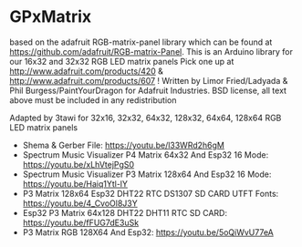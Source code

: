 
# GPxMatrix
based on the adafruit RGB-matrix-panel library which can be found at https://github.com/adafruit/RGB-matrix-Panel.
This is an Arduino library for our 16x32 and 32x32 RGB LED matrix panels
Pick one up at http://www.adafruit.com/products/420 & http://www.adafruit.com/products/607 !
Written by Limor Fried/Ladyada & Phil Burgess/PaintYourDragon for Adafruit Industries. 
BSD license, all text above must be included in any redistribution

Adapted by 3tawi for 32x16, 32x32, 64x32, 128x32, 64x64, 128x64 RGB LED matrix panels
- Shema & Gerber File: https://youtu.be/l33WRd2h6gM
- Spectrum Music Visualizer P4 Matrix 64x32 And Esp32 16 Mode: https://youtu.be/xLhVtejPgS0
- Spectrum Music Visualizer P3 Matrix 128x64 And Esp32 16 Mode: https://youtu.be/Haiq1Ytl-lY
- P3 Matrix 128x64 Esp32 DHT22 RTC DS1307 SD CARD UTFT Fonts: https://youtu.be/4_CvoOl8J3Y
- Esp32 P3 Matrix 64x128 DHT22 DHT11 RTC SD CARD: https://youtu.be/fFUG7dE3uSk
- P3 Matrix RGB 128X64 And Esp32: https://youtu.be/5oQiWvU77eA
